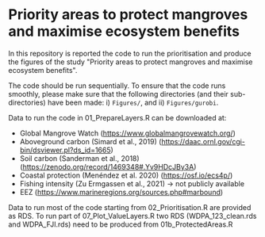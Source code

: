 # Priority areas to protect mangroves and maximise ecosystem benefits

In this repository is reported the code to run the prioritisation and produce the figures of the study "Priority areas to protect mangroves and maximise ecosystem benefits". 

The code should be run sequentially. To ensure that the code runs smoothly, please make sure that the following directories (and their sub-directories) have been made: i) `Figures/`, and ii) `Figures/gurobi`.

Data to run the code in 01_PrepareLayers.R can be downloaded at:
- Global Mangrove Watch (https://www.globalmangrovewatch.org/)
- Aboveground carbon (Simard et al., 2019) (https://daac.ornl.gov/cgi-bin/dsviewer.pl?ds_id=1665)
- Soil carbon (Sanderman et al., 2018) (https://zenodo.org/record/1469348#.Yv9HDcJBy3A)
- Coastal protection (Menéndez et al. 2020) (https://osf.io/ecs4p/)
- Fishing intensity (Zu Ermgassen et al., 2021) → not publicly available
- EEZ (https://www.marineregions.org/sources.php#marbound)

Data to run most of the code starting from 02_Prioritisation.R are provided as RDS. To run part of 07_Plot_ValueLayers.R two RDS (WDPA_123_clean.rds and WDPA_FJI.rds) need to be produced from 01b_ProtectedAreas.R
